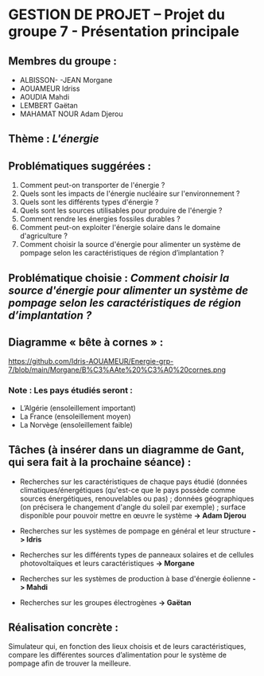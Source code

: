 # GESTION DE PROJET – Projet du groupe 7 - Présentation principale

## Membres du groupe :
- ALBISSON- -JEAN Morgane
- AOUAMEUR Idriss
- AOUDIA Mahdi
- LEMBERT Gaëtan
- MAHAMAT NOUR Adam Djerou

## Thème : *L'énergie* 

## Problématiques suggérées :
1. Comment peut-on transporter de l'énergie ?
2. Quels sont les impacts de l'énergie nucléaire sur l'environnement ? 
3. Quels sont les différents types d'énergie ?
4. Quels sont les sources utilisables pour produire de l'énergie ?
5. Comment rendre les énergies fossiles durables ?
6. Comment peut-on exploiter l'énergie solaire dans le domaine d'agriculture ?
7. Comment choisir la source d'énergie pour alimenter un système de pompage selon les caractéristiques de région d’implantation ?

## Problématique choisie : *Comment choisir la source d'énergie pour alimenter un système de pompage selon les caractéristiques de région d’implantation ?*

## Diagramme « bête à cornes » :
https://github.com/Idris-AOUAMEUR/Energie-grp-7/blob/main/Morgane/B%C3%AAte%20%C3%A0%20cornes.png

### Note : Les pays étudiés seront : 
-	L’Algérie (ensoleillement important)
-	La France (ensoleillement moyen) 
-	La Norvège (ensoleillement faible)

## Tâches (à insérer dans un diagramme de Gant, qui sera fait à la prochaine séance) :
- Recherches sur les caractéristiques de chaque pays étudié (données climatiques/énergétiques (qu'est-ce que le pays possède comme sources énergétiques, renouvelables ou pas) ; données géographiques (on précisera le changement d'angle du soleil par exemple) ; surface disponible pour pouvoir mettre en œuvre le système
**-> Adam Djerou**

- Recherches sur les systèmes de pompage en général et leur structure **-> Idris**

- Recherches sur les différents types de panneaux solaires et de cellules photovoltaïques et leurs caractéristiques **-> Morgane**

- Recherches sur les systèmes de production à base d'énergie éolienne **-> Mahdi**

- Recherches sur les groupes électrogènes **-> Gaëtan**

## Réalisation concrète :
Simulateur qui, en fonction des lieux choisis et de leurs caractéristiques, compare les différentes sources d’alimentation pour le système de pompage afin de trouver la meilleure.
